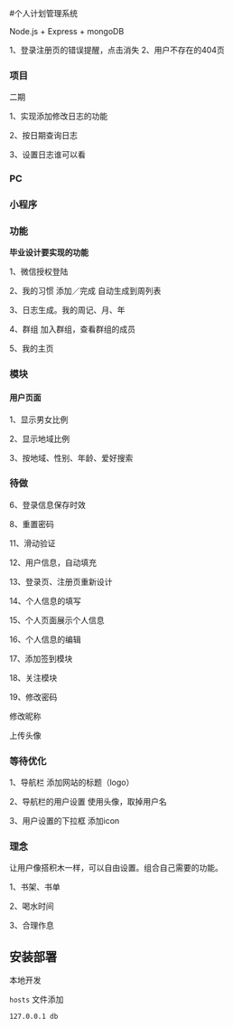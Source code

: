 #个人计划管理系统

Node.js + Express + mongoDB


1、登录注册页的错误提醒，点击消失
2、用户不存在的404页


### 项目

二期

1、实现添加修改日志的功能

2、按日期查询日志

3、设置日志谁可以看

### PC

### 小程序

### 功能

**毕业设计要实现的功能**

1、微信授权登陆

2、我的习惯 添加／完成 自动生成到周列表

3、日志生成。我的周记、月、年

4、群组 加入群组，查看群组的成员

5、我的主页

### 模块

#### 用户页面

1、显示男女比例

2、显示地域比例

3、按地域、性别、年龄、爱好搜索


### 待做

 6、登录信息保存时效
 
 8、重置密码
 
 11、滑动验证
 
 12、用户信息，自动填充
 
 13、登录页、注册页重新设计
 
 14、个人信息的填写
 
 15、个人页面展示个人信息
 
 16、个人信息的编辑
 
 17、添加签到模块
 
 18、关注模块

 19、修改密码

 修改昵称

 上传头像

### 等待优化

1、导航栏 添加网站的标题（logo）

2、导航栏的用户设置 使用头像，取掉用户名

3、用户设置的下拉框 添加icon

### 理念

让用户像搭积木一样，可以自由设置。组合自己需要的功能。

1、书架、书单

2、喝水时间

3、合理作息


## 安装部署

本地开发

`hosts` 文件添加

```
127.0.0.1 db
```

 
 
 
    



